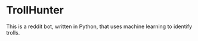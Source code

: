 # TrollHunter
This is a reddit bot, written in Python, that uses machine learning to identify trolls.
